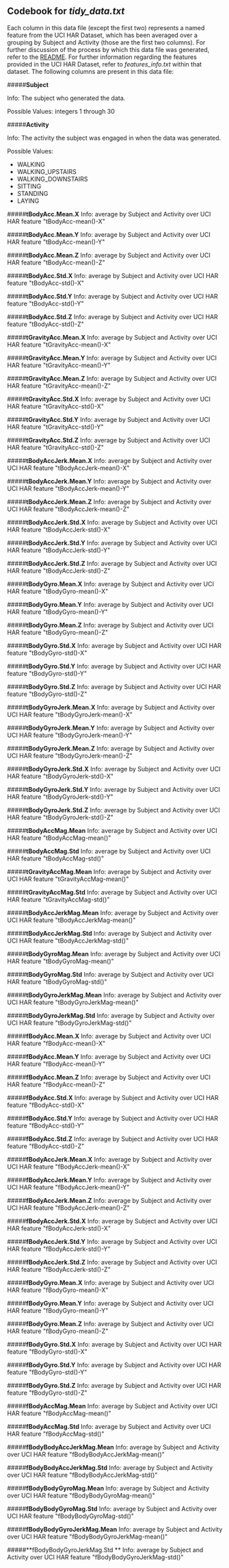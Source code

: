 ## Codebook for *tidy_data.txt*

Each column in this data file (except the first two) represents a named feature from the UCI HAR Dataset, which has been averaged over a grouping by Subject and Activity (those are the first two columns). For further discussion of the process by which this data file was generated, refer to the [README](https://github.com/gtruitt/getdata-004/blob/master/README.md). For further information regarding the features provided in the UCI HAR Dataset, refer to *features_info.txt* within that dataset. The following columns are present in this data file:

#####**Subject**

Info: The subject who generated the data.

Possible Values: integers 1 through 30

#####**Activity**

Info: The activity the subject was engaged in when the data was generated.

Possible Values:
 - WALKING
 - WALKING_UPSTAIRS
 - WALKING_DOWNSTAIRS
 - SITTING
 - STANDING
 - LAYING

#####**tBodyAcc.Mean.X**
Info: average by Subject and Activity over UCI HAR feature "tBodyAcc-mean()-X"

#####**tBodyAcc.Mean.Y**
Info: average by Subject and Activity over UCI HAR feature "tBodyAcc-mean()-Y"

#####**tBodyAcc.Mean.Z**
Info: average by Subject and Activity over UCI HAR feature "tBodyAcc-mean()-Z"

#####**tBodyAcc.Std.X**
Info: average by Subject and Activity over UCI HAR feature "tBodyAcc-std()-X"

#####**tBodyAcc.Std.Y**
Info: average by Subject and Activity over UCI HAR feature "tBodyAcc-std()-Y"

#####**tBodyAcc.Std.Z**
Info: average by Subject and Activity over UCI HAR feature "tBodyAcc-std()-Z"

#####**tGravityAcc.Mean.X**
Info: average by Subject and Activity over UCI HAR feature "tGravityAcc-mean()-X"

#####**tGravityAcc.Mean.Y**
Info: average by Subject and Activity over UCI HAR feature "tGravityAcc-mean()-Y"

#####**tGravityAcc.Mean.Z**
Info: average by Subject and Activity over UCI HAR feature "tGravityAcc-mean()-Z"

#####**tGravityAcc.Std.X**
Info: average by Subject and Activity over UCI HAR feature "tGravityAcc-std()-X"

#####**tGravityAcc.Std.Y**
Info: average by Subject and Activity over UCI HAR feature "tGravityAcc-std()-Y"

#####**tGravityAcc.Std.Z**
Info: average by Subject and Activity over UCI HAR feature "tGravityAcc-std()-Z"

#####**tBodyAccJerk.Mean.X**
Info: average by Subject and Activity over UCI HAR feature "tBodyAccJerk-mean()-X"

#####**tBodyAccJerk.Mean.Y**
Info: average by Subject and Activity over UCI HAR feature "tBodyAccJerk-mean()-Y"

#####**tBodyAccJerk.Mean.Z**
Info: average by Subject and Activity over UCI HAR feature "tBodyAccJerk-mean()-Z"

#####**tBodyAccJerk.Std.X**
Info: average by Subject and Activity over UCI HAR feature "tBodyAccJerk-std()-X"

#####**tBodyAccJerk.Std.Y**
Info: average by Subject and Activity over UCI HAR feature "tBodyAccJerk-std()-Y"

#####**tBodyAccJerk.Std.Z**
Info: average by Subject and Activity over UCI HAR feature "tBodyAccJerk-std()-Z"

#####**tBodyGyro.Mean.X**
Info: average by Subject and Activity over UCI HAR feature "tBodyGyro-mean()-X"

#####**tBodyGyro.Mean.Y**
Info: average by Subject and Activity over UCI HAR feature "tBodyGyro-mean()-Y"

#####**tBodyGyro.Mean.Z**
Info: average by Subject and Activity over UCI HAR feature "tBodyGyro-mean()-Z"

#####**tBodyGyro.Std.X**
Info: average by Subject and Activity over UCI HAR feature "tBodyGyro-std()-X"

#####**tBodyGyro.Std.Y**
Info: average by Subject and Activity over UCI HAR feature "tBodyGyro-std()-Y"

#####**tBodyGyro.Std.Z**
Info: average by Subject and Activity over UCI HAR feature "tBodyGyro-std()-Z"

#####**tBodyGyroJerk.Mean.X**
Info: average by Subject and Activity over UCI HAR feature "tBodyGyroJerk-mean()-X"

#####**tBodyGyroJerk.Mean.Y**
Info: average by Subject and Activity over UCI HAR feature "tBodyGyroJerk-mean()-Y"

#####**tBodyGyroJerk.Mean.Z**
Info: average by Subject and Activity over UCI HAR feature "tBodyGyroJerk-mean()-Z"

#####**tBodyGyroJerk.Std.X**
Info: average by Subject and Activity over UCI HAR feature "tBodyGyroJerk-std()-X"

#####**tBodyGyroJerk.Std.Y**
Info: average by Subject and Activity over UCI HAR feature "tBodyGyroJerk-std()-Y"

#####**tBodyGyroJerk.Std.Z**
Info: average by Subject and Activity over UCI HAR feature "tBodyGyroJerk-std()-Z"

#####**tBodyAccMag.Mean**
Info: average by Subject and Activity over UCI HAR feature "tBodyAccMag-mean()"

#####**tBodyAccMag.Std**
Info: average by Subject and Activity over UCI HAR feature "tBodyAccMag-std()"

#####**tGravityAccMag.Mean**
Info: average by Subject and Activity over UCI HAR feature "tGravityAccMag-mean()"

#####**tGravityAccMag.Std**
Info: average by Subject and Activity over UCI HAR feature "tGravityAccMag-std()"

#####**tBodyAccJerkMag.Mean**
Info: average by Subject and Activity over UCI HAR feature "tBodyAccJerkMag-mean()"

#####**tBodyAccJerkMag.Std**
Info: average by Subject and Activity over UCI HAR feature "tBodyAccJerkMag-std()"

#####**tBodyGyroMag.Mean**
Info: average by Subject and Activity over UCI HAR feature "tBodyGyroMag-mean()"

#####**tBodyGyroMag.Std**
Info: average by Subject and Activity over UCI HAR feature "tBodyGyroMag-std()"

#####**tBodyGyroJerkMag.Mean**
Info: average by Subject and Activity over UCI HAR feature "tBodyGyroJerkMag-mean()"

#####**tBodyGyroJerkMag.Std**
Info: average by Subject and Activity over UCI HAR feature "tBodyGyroJerkMag-std()"

#####**fBodyAcc.Mean.X**
Info: average by Subject and Activity over UCI HAR feature "fBodyAcc-mean()-X"

#####**fBodyAcc.Mean.Y**
Info: average by Subject and Activity over UCI HAR feature "fBodyAcc-mean()-Y"

#####**fBodyAcc.Mean.Z**
Info: average by Subject and Activity over UCI HAR feature "fBodyAcc-mean()-Z"

#####**fBodyAcc.Std.X**
Info: average by Subject and Activity over UCI HAR feature "fBodyAcc-std()-X"

#####**fBodyAcc.Std.Y**
Info: average by Subject and Activity over UCI HAR feature "fBodyAcc-std()-Y"

#####**fBodyAcc.Std.Z**
Info: average by Subject and Activity over UCI HAR feature "fBodyAcc-std()-Z"

#####**fBodyAccJerk.Mean.X**
Info: average by Subject and Activity over UCI HAR feature "fBodyAccJerk-mean()-X"

#####**fBodyAccJerk.Mean.Y**
Info: average by Subject and Activity over UCI HAR feature "fBodyAccJerk-mean()-Y"

#####**fBodyAccJerk.Mean.Z**
Info: average by Subject and Activity over UCI HAR feature "fBodyAccJerk-mean()-Z"

#####**fBodyAccJerk.Std.X**
Info: average by Subject and Activity over UCI HAR feature "fBodyAccJerk-std()-X"

#####**fBodyAccJerk.Std.Y**
Info: average by Subject and Activity over UCI HAR feature "fBodyAccJerk-std()-Y"

#####**fBodyAccJerk.Std.Z**
Info: average by Subject and Activity over UCI HAR feature "fBodyAccJerk-std()-Z"

#####**fBodyGyro.Mean.X**
Info: average by Subject and Activity over UCI HAR feature "fBodyGyro-mean()-X"

#####**fBodyGyro.Mean.Y**
Info: average by Subject and Activity over UCI HAR feature "fBodyGyro-mean()-Y"

#####**fBodyGyro.Mean.Z**
Info: average by Subject and Activity over UCI HAR feature "fBodyGyro-mean()-Z"

#####**fBodyGyro.Std.X**
Info: average by Subject and Activity over UCI HAR feature "fBodyGyro-std()-X"

#####**fBodyGyro.Std.Y**
Info: average by Subject and Activity over UCI HAR feature "fBodyGyro-std()-Y"

#####**fBodyGyro.Std.Z**
Info: average by Subject and Activity over UCI HAR feature "fBodyGyro-std()-Z"

#####**fBodyAccMag.Mean**
Info: average by Subject and Activity over UCI HAR feature "fBodyAccMag-mean()"

#####**fBodyAccMag.Std**
Info: average by Subject and Activity over UCI HAR feature "fBodyAccMag-std()"

#####**fBodyBodyAccJerkMag.Mean**
Info: average by Subject and Activity over UCI HAR feature "fBodyBodyAccJerkMag-mean()"

#####**fBodyBodyAccJerkMag.Std**
Info: average by Subject and Activity over UCI HAR feature "fBodyBodyAccJerkMag-std()"

#####**fBodyBodyGyroMag.Mean**
Info: average by Subject and Activity over UCI HAR feature "fBodyBodyGyroMag-mean()"

#####**fBodyBodyGyroMag.Std**
Info: average by Subject and Activity over UCI HAR feature "fBodyBodyGyroMag-std()"

#####**fBodyBodyGyroJerkMag.Mean**
Info: average by Subject and Activity over UCI HAR feature "fBodyBodyGyroJerkMag-mean()"

#####**fBodyBodyGyroJerkMag.Std **
Info: average by Subject and Activity over UCI HAR feature "fBodyBodyGyroJerkMag-std()"
